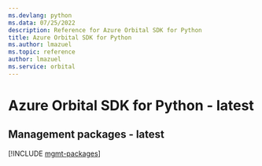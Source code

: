 ```yaml
---
ms.devlang: python
ms.data: 07/25/2022
description: Reference for Azure Orbital SDK for Python
title: Azure Orbital SDK for Python
ms.author: lmazuel
ms.topic: reference
author: lmazuel
ms.service: orbital
---
```

# Azure Orbital SDK for Python - latest

## Management packages - latest
[!INCLUDE [mgmt-packages](orbital-mgmt-index.md)]